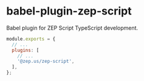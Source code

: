 # babel-plugin-zep-script

Babel plugin for ZEP Script TypeScript development.

```js
module.exports = {
  // ...
  plugins: [
    // ...
    '@zep.us/zep-script',
  ],
};
```
